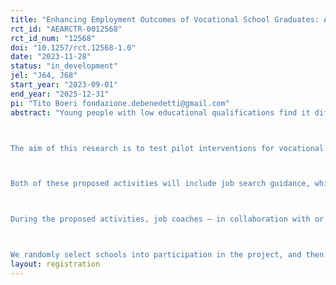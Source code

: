 ```yaml
---
title: "Enhancing Employment Outcomes of Vocational School Graduates: A Pilot Intervention with Counselling and Training"
rct_id: "AEARCTR-0012568"
rct_id_num: "12568"
doi: "10.1257/rct.12568-1.0"
date: "2023-11-28"
status: "in_development"
jel: "J64, J68"
start_year: "2023-09-01"
end_year: "2025-12-31"
pi: "Tito Boeri fondazione.debenedetti@gmail.com"
abstract: "Young people with low educational qualifications find it difficult to enter the labour market, especially in Italy. The problem of the transition from school to work is particularly serious for vocational school students, whose employment rates remain consistently lower than those of other school leavers. 

The aim of this research is to test pilot interventions for vocational schools aimed at improving access to employment for young graduates. Specifically, the project aims at implement and evaluate the impact of two different activities: a job counselling program for students (Treatment A) and a training program for teachers (Treatment B), both provided by private employment agencies. Activities are designed for final-year vocational school students and their teachers.

Both of these proposed activities will include job search guidance, which will be delivered by specialized job coaches with expertise in supporting young job seekers and a deep understanding of the local labour markets. The professionals responsible for conducting the counselling and training sessions will be supplied by Adecco, a leading private employment agency in Italy. 

During the proposed activities, job coaches – in collaboration with or through teachers – will provide practical information about the employment prospects of the students, the importance of specific skills, how to write an effective CV, how to search for a job, how to apply for a job and how to present themselves in a job interview. 

We randomly select schools into participation in the project, and then into the two treatment and control group. Finally, among schools assigned to the student treatment we randomly select a school track out of the six eligible ones."
layout: registration
---
```


